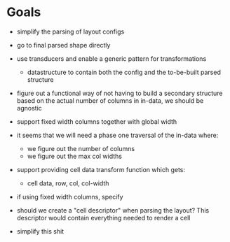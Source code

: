 # Goals

* simplify the parsing of layout configs
* go to final parsed shape directly 
* use transducers and enable a generic pattern for transformations
  * datastructure to contain both the config and the to-be-built parsed structure
* figure out a functional way of not having to build a secondary structure based 
  on the actual number of columns in in-data, we should be agnostic
* support fixed width columns together with global width 
* it seems that we will need a phase one traversal of the in-data where: 
  * we figure out the number of columns
  * we figure out the max col widths
* support providing cell data transform function which gets: 
  * cell data, row, col, col-width
* if using fixed width columns, specify 
* should we create a "cell descriptor" when parsing the layout? This 
  descriptor would contain everything needed to render a cell

* simplify this shit